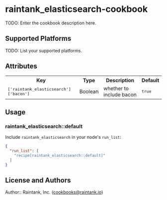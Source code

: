 # raintank_elasticsearch-cookbook

TODO: Enter the cookbook description here.

## Supported Platforms

TODO: List your supported platforms.

## Attributes

<table>
  <tr>
    <th>Key</th>
    <th>Type</th>
    <th>Description</th>
    <th>Default</th>
  </tr>
  <tr>
    <td><tt>['raintank_elasticsearch']['bacon']</tt></td>
    <td>Boolean</td>
    <td>whether to include bacon</td>
    <td><tt>true</tt></td>
  </tr>
</table>

## Usage

### raintank_elasticsearch::default

Include `raintank_elasticsearch` in your node's `run_list`:

```json
{
  "run_list": [
    "recipe[raintank_elasticsearch::default]"
  ]
}
```

## License and Authors

Author:: Raintank, Inc. (<cookbooks@raintank.io>)
